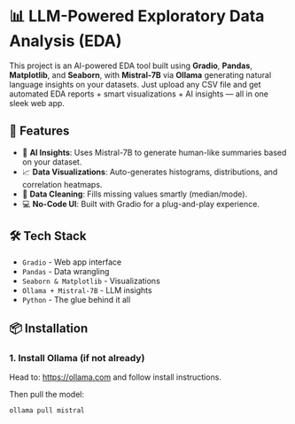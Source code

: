 # 📊 LLM-Powered Exploratory Data Analysis (EDA)

This project is an AI-powered EDA tool built using **Gradio**, **Pandas**, **Matplotlib**, and **Seaborn**, with **Mistral-7B** via **Ollama** generating natural language insights on your datasets. Just upload any CSV file and get automated EDA reports + smart visualizations + AI insights — all in one sleek web app.

## 🚀 Features

- 🧠 **AI Insights**: Uses Mistral-7B to generate human-like summaries based on your dataset.
- 📈 **Data Visualizations**: Auto-generates histograms, distributions, and correlation heatmaps.
- 🧹 **Data Cleaning**: Fills missing values smartly (median/mode).
- 💻 **No-Code UI**: Built with Gradio for a plug-and-play experience.

## 🛠️ Tech Stack

- `Gradio` - Web app interface
- `Pandas` - Data wrangling
- `Seaborn & Matplotlib` - Visualizations
- `Ollama + Mistral-7B` - LLM insights
- `Python` - The glue behind it all

## 📦 Installation

### 1. Install Ollama (if not already)
Head to: https://ollama.com and follow install instructions.

Then pull the model:
```bash
ollama pull mistral
